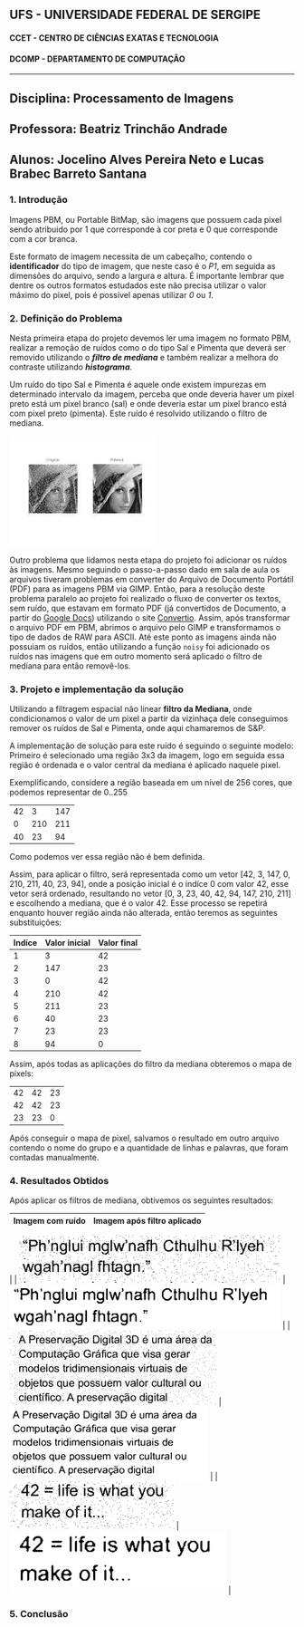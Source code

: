 ## UFS -  UNIVERSIDADE FEDERAL DE SERGIPE

#### CCET - CENTRO DE CIÊNCIAS EXATAS E TECNOLOGIA

#### DCOMP - DEPARTAMENTO DE COMPUTAÇÃO



-----------------------------

## Disciplina: Processamento de Imagens
## Professora: Beatriz Trinchão Andrade
## Alunos: Jocelino Alves Pereira Neto e Lucas Brabec Barreto Santana




### 1. Introdução

Imagens PBM, ou Portable BitMap, são imagens que possuem cada pixel sendo atribuido por 1 que corresponde à cor preta e 0 que corresponde com a cor branca.

Este formato de imagem necessita de um cabeçalho, contendo o **identificador** do tipo de imagem, que neste caso é o *P1*, em seguida as dimensões do arquivo, sendo a largura e altura. É importante lembrar que dentre os outros formatos estudados este não precisa utilizar o valor máximo do pixel, pois é possível apenas utilizar *0* ou *1*.



### 2. Definição do Problema

Nesta primeira etapa do projeto devemos ler uma imagem no formato PBM, realizar a remoção de ruídos como o do tipo Sal e Pimenta que deverá ser removido utilizando o ***filtro de mediana*** e também realizar a melhora do contraste utilizando ***histograma***.



Um ruído do tipo Sal e Pimenta é aquele onde existem impurezas em determinado intervalo da imagem, perceba que onde deveria haver um pixel preto está um pixel branco (sal) e onde deveria estar um pixel branco está com pixel preto (pimenta). Este ruído é resolvido utilizando o filtro de mediana.


[![Ruído Sal e Pimenta](./README/images/salt_n_pepper.jpeg)](#)



Outro problema que lidamos nesta etapa do projeto foi adicionar os ruídos às imagens. Mesmo seguindo o passo-a-passo dado em sala de aula os arquivos tiveram problemas em converter do Arquivo de Documento Portátil (PDF) para as imagens PBM via GIMP.
Então, para a resolução deste problema paralelo ao projeto foi realizado o fluxo de converter os textos, sem ruído, que estavam em formato PDF (já convertidos de Documento, a partir do [Google Docs](https://docs.google.com)) utilizando o site [Convertio](https://convertio.co/pdf-pbm/). Assim, após transformar o arquivo PDF em PBM, abrimos o arquivo pelo GIMP e transformamos o tipo de dados de RAW para ASCII. Até este ponto as imagens ainda não possuiam os ruídos, então utilizando a função ```noisy``` foi adicionado os ruídos nas imagens que em outro momento será aplicado o filtro de mediana para então removê-los.




### 3. Projeto e implementação da solução

Utilizando a filtragem espacial não linear **filtro da Mediana**, onde condicionamos o valor de um pixel a partir da vizinhaça dele conseguimos remover os ruídos de Sal e Pimenta, onde aqui chamaremos de S&P.

A implementação de solução para este ruído é seguindo o seguinte modelo:
Primeiro é selecionado uma região 3x3 da imagem, logo em seguida essa região é ordenada e o valor central da mediana é aplicado naquele pixel.


Exemplificando, considere a região baseada em um nível de 256 cores, que podemos representar de 0..255

|     |     |     |
| --  | --- | --- |
| 42  |  3  | 147 |
| 0   | 210 | 211 |
| 40  | 23  | 94  |

Como podemos ver essa região não é bem definida.

Assim, para aplicar o filtro, será representada como um vetor [42, 3, 147, 0, 210, 211, 40, 23, 94], onde a posição inicial é o indíce 0 com valor 42, esse vetor será ordenado, resultando no vetor [0, 3, 23, 40, 42, 94, 147, 210, 211] e escolhendo a mediana, que é o valor 42. Esse processo se repetirá enquanto houver região ainda não alterada, então teremos as seguintes substituições:

| Indíce | Valor inicial | Valor final | 
| ------ | ------------- | ----------- |
|    1   |       3       |      42     |
|    2   |       147     |      23     |
|    3   |       0       |      42     |
|    4   |       210     |      42     |
|    5   |       211     |      23     |
|    6   |       40      |      23     |
|    7   |       23      |      23     |
|    8   |       94      |      0      |

Assim, após todas as aplicações do filtro da mediana obteremos o mapa de pixels:

|     |     |     |
| --  | --- | --- |
| 42  | 42  |  23 |
| 42  | 42  |  23 |
| 23  | 23  |   0 |


Após conseguir o mapa de pixel, salvamos o resultado em outro arquivo contendo o nome do grupo e a quantidade de linhas e palavras, que foram contadas manualmente.

### 4. Resultados Obtidos

Após aplicar os filtros de mediana, obtivemos os seguintes resultados:

| Imagem com ruído | Imagem após filtro aplicado |
| ---------------- | --------------------------- |
| 
| [![grupo_4_imagem_48_linhas_253_palavras.pbm](./README/images/cthulhu-noised.png)](#) | [![grupo_4_imagem_48_linhas_253_palavras.pbm](./README/images/cthulhu-filtered.png)](#)  |
| [![grupo_4_imagem_80_linhas_431_palavras.pbm](./README/images/dis-noised.png)](#) | [![grupo_4_imagem_80_linhas_431_palavras.pbm](./README/images/dis-filtered.png)](#)  |
| [![grupo_4_imagem_109?_linhas_423_palavras.pbm](./README/images/42-noised.png)](#) | [![grupo_4_imagem_109?_linhas_423_palavras.pbm](./README/images/42-filtered.png)](#)  |



### 5. Conclusão



